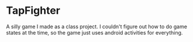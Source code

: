 # TapFighter
A silly game I made as a class project.
I couldn't figure out how to do game states at the time, so the game just uses android activities for everything.
